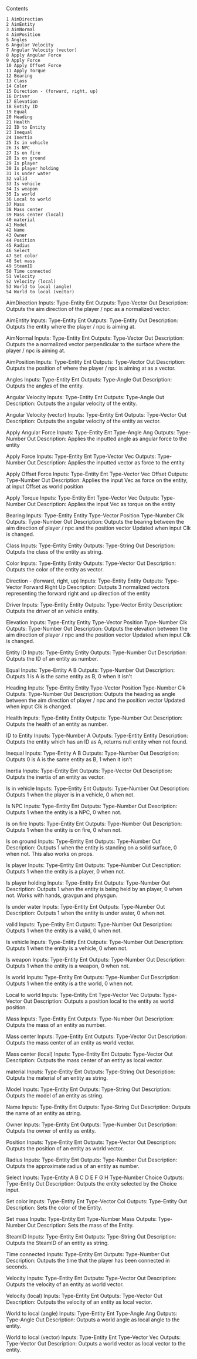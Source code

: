 Contents

    1 AimDirection
    2 AimEntity
    3 AimNormal
    4 AimPosition
    5 Angles
    6 Angular Velocity
    7 Angular Velocity (vector)
    8 Apply Angular Force
    9 Apply Force
    10 Apply Offset Force
    11 Apply Torque
    12 Bearing
    13 Class
    14 Color
    15 Direction - (forward, right, up)
    16 Driver
    17 Elevation
    18 Entity ID
    19 Equal
    20 Heading
    21 Health
    22 ID to Entity
    23 Inequal
    24 Inertia
    25 Is in vehicle
    26 Is NPC
    27 Is on fire
    28 Is on ground
    29 Is player
    30 Is player holding
    31 Is under water
    32 valid
    33 Is vehicle
    34 Is weapon
    35 Is world
    36 Local to world
    37 Mass
    38 Mass center
    39 Mass center (local)
    40 material
    41 Model
    42 Name
    43 Owner
    44 Position
    45 Radius
    46 Select
    47 Set color
    48 Set mass
    49 SteamID
    50 Time connected
    51 Velocity
    52 Velocity (local)
    53 World to local (angle)
    54 World to local (vector)

AimDirection
Inputs: 	Type-Entity Ent
Outputs: 	Type-Vector Out
Description: 	Outputs the aim direction of the player / npc as a normalized vector.



AimEntity
Inputs: 	Type-Entity Ent
Outputs: 	Type-Entity Out
Description: 	Outputs the entity where the player / npc is aiming at.



AimNormal
Inputs: 	Type-Entity Ent
Outputs: 	Type-Vector Out
Description: 	Outputs the a normalized vector perpendicular to the surface where the player / npc is aiming at.



AimPosition
Inputs: 	Type-Entity Ent
Outputs: 	Type-Vector Out
Description: 	Outputs the position of where the player / npc is aiming at as a vector.



Angles
Inputs: 	Type-Entity Ent
Outputs: 	Type-Angle Out
Description: 	Outputs the angles of the entity.



Angular Velocity
Inputs: 	Type-Entity Ent
Outputs: 	Type-Angle Out
Description: 	Outputs the angular velocity of the entity.



Angular Velocity (vector)
Inputs: 	Type-Entity Ent
Outputs: 	Type-Vector Out
Description: 	Outputs the angular velocity of the entity as vector.



Apply Angular Force
Inputs: 	Type-Entity Ent Type-Angle Ang
Outputs: 	Type-Number Out
Description: 	Applies the inputted angle as angular force to the entity



Apply Force
Inputs: 	Type-Entity Ent Type-Vector Vec
Outputs: 	Type-Number Out
Description: 	Applies the inputted vector as force to the entity



Apply Offset Force
Inputs: 	Type-Entity Ent Type-Vector Vec Offset
Outputs: 	Type-Number Out
Description: 	Applies the input Vec as force on the entity, at input Offset as world position



Apply Torque
Inputs: 	Type-Entity Ent Type-Vector Vec
Outputs: 	Type-Number Out
Description: 	Applies the input Vec as torque on the entity



Bearing
Inputs: 	Type-Entity Entity Type-Vector Position Type-Number Clk
Outputs: 	Type-Number Out
Description: 	Outputs the bearing between the aim direction of player / npc and the position vector
Updated when input Clk is changed.



Class
Inputs: 	Type-Entity Entity
Outputs: 	Type-String Out
Description: 	Outputs the class of the entity as string.



Color
Inputs: 	Type-Entity Entity
Outputs: 	Type-Vector Out
Description: 	Outputs the color of the entity as vector.



Direction - (forward, right, up)
Inputs: 	Type-Entity Entity
Outputs: 	Type-Vector Forward Right Up
Description: 	Outputs 3 normalized vectors representing the forward right and up direction of the entity



Driver
Inputs: 	Type-Entity Entity
Outputs: 	Type-Vector Entity
Description: 	Outputs the driver of an vehicle entity.



Elevation
Inputs: 	Type-Entity Entity Type-Vector Position Type-Number Clk
Outputs: 	Type-Number Out
Description: 	Outputs the elevation between the aim direction of player / npc and the position vector
Updated when input Clk is changed.



Entity ID
Inputs: 	Type-Entity Entity
Outputs: 	Type-Number Out
Description: 	Outputs the ID of an entity as number.



Equal
Inputs: 	Type-Entity A B
Outputs: 	Type-Number Out
Description: 	Outputs 1 is A is the same entity as B, 0 when it isn't



Heading
Inputs: 	Type-Entity Entity Type-Vector Position Type-Number Clk
Outputs: 	Type-Number Out
Description: 	Outputs the heading as angle between the aim direction of player / npc and the position vector
Updated when input Clk is changed.



Health
Inputs: 	Type-Entity Entity
Outputs: 	Type-Number Out
Description: 	Outputs the health of an entity as number.



ID to Entity
Inputs: 	Type-Number A
Outputs: 	Type-Entity Entity
Description: 	Outputs the entity which has an ID as A, returns null entity when not found.



Inequal
Inputs: 	Type-Entity A B
Outputs: 	Type-Number Out
Description: 	Outputs 0 is A is the same entity as B, 1 when it isn't



Inertia
Inputs: 	Type-Entity Ent
Outputs: 	Type-Vector Out
Description: 	Outputs the inertia of an entity as vector.



Is in vehicle
Inputs: 	Type-Entity Ent
Outputs: 	Type-Number Out
Description: 	Outputs 1 when the player is in a vehicle, 0 when not.



Is NPC
Inputs: 	Type-Entity Ent
Outputs: 	Type-Number Out
Description: 	Outputs 1 when the entity is a NPC, 0 when not.



Is on fire
Inputs: 	Type-Entity Ent
Outputs: 	Type-Number Out
Description: 	Outputs 1 when the entity is on fire, 0 when not.



Is on ground
Inputs: 	Type-Entity Ent
Outputs: 	Type-Number Out
Description: 	Outputs 1 when the entity is standing on a solid surface, 0 when not.
This also works on props.



Is player
Inputs: 	Type-Entity Ent
Outputs: 	Type-Number Out
Description: 	Outputs 1 when the entity is a player, 0 when not.



Is player holding
Inputs: 	Type-Entity Ent
Outputs: 	Type-Number Out
Description: 	Outputs 1 when the entity is being held by an player, 0 when not.
Works with hands, gravgun and physgun.



Is under water
Inputs: 	Type-Entity Ent
Outputs: 	Type-Number Out
Description: 	Outputs 1 when the entity is under water, 0 when not.



valid
Inputs: 	Type-Entity Ent
Outputs: 	Type-Number Out
Description: 	Outputs 1 when the entity is a valid, 0 when not.



Is vehicle
Inputs: 	Type-Entity Ent
Outputs: 	Type-Number Out
Description: 	Outputs 1 when the entity is a vehicle, 0 when not.



Is weapon
Inputs: 	Type-Entity Ent
Outputs: 	Type-Number Out
Description: 	Outputs 1 when the entity is a weapon, 0 when not.



Is world
Inputs: 	Type-Entity Ent
Outputs: 	Type-Number Out
Description: 	Outputs 1 when the entity is a the world, 0 when not.



Local to world
Inputs: 	Type-Entity Ent Type-Vector Vec
Outputs: 	Type-Vector Out
Description: 	Outputs a position local to the entity as world position.



Mass
Inputs: 	Type-Entity Ent
Outputs: 	Type-Number Out
Description: 	Outputs the mass of an entity as number.



Mass center
Inputs: 	Type-Entity Ent
Outputs: 	Type-Vector Out
Description: 	Outputs the mass center of an entity as world vector.



Mass center (local)
Inputs: 	Type-Entity Ent
Outputs: 	Type-Vector Out
Description: 	Outputs the mass center of an entity as local vector.



material
Inputs: 	Type-Entity Ent
Outputs: 	Type-String Out
Description: 	Outputs the material of an entity as string.



Model
Inputs: 	Type-Entity Ent
Outputs: 	Type-String Out
Description: 	Outputs the model of an entity as string.



Name
Inputs: 	Type-Entity Ent
Outputs: 	Type-String Out
Description: 	Outputs the name of an entity as string.



Owner
Inputs: 	Type-Entity Ent
Outputs: 	Type-Number Out
Description: 	Outputs the owner of entity as entity.



Position
Inputs: 	Type-Entity Ent
Outputs: 	Type-Vector Out
Description: 	Outputs the position of an entity as world vector.



Radius
Inputs: 	Type-Entity Ent
Outputs: 	Type-Number Out
Description: 	Outputs the approximate radius of an entity as number.



Select
Inputs: 	Type-Entity A B C D E F G H Type-Number Choice
Outputs: 	Type-Entity Out
Description: 	Outputs the entity selected by the Choice input.



Set color
Inputs: 	Type-Entity Ent Type-Vector Col
Outputs: 	Type-Entity Out
Description: 	Sets the color of the Entity.



Set mass
Inputs: 	Type-Entity Ent Type-Number Mass
Outputs: 	Type-Number Out
Description: 	Sets the mass of the Entity.



SteamID
Inputs: 	Type-Entity Ent
Outputs: 	Type-String Out
Description: 	Outputs the SteamID of an entity as string.



Time connected
Inputs: 	Type-Entity Ent
Outputs: 	Type-Number Out
Description: 	Outputs the time that the player has been connected in seconds.



Velocity
Inputs: 	Type-Entity Ent
Outputs: 	Type-Vector Out
Description: 	Outputs the velocity of an entity as world vector.



Velocity (local)
Inputs: 	Type-Entity Ent
Outputs: 	Type-Vector Out
Description: 	Outputs the velocity of an entity as local vector.



World to local (angle)
Inputs: 	Type-Entity Ent Type-Angle Ang
Outputs: 	Type-Angle Out
Description: 	Outputs a world angle as local angle to the entity.



World to local (vector)
Inputs: 	Type-Entity Ent Type-Vector Vec
Outputs: 	Type-Vector Out
Description: 	Outputs a world vector as local vector to the entity.

